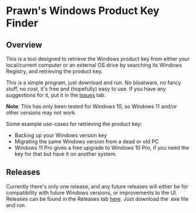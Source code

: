 <h1>Prawn's Windows Product Key Finder</h1>
<h2>Overview</h2>
This is a tool designed to retrieve the Windows product key from either your local/current computer or an external OS drive by searching its Windows Registry, and retrieving the product key.

This is a simple program, just download and run. No bloatware, no fancy stuff, no cost, it's free and (hopefully) easy to use. 
If you have any suggestions for it, put it in the <a href="https://github.com/prawn0fthedead/Prawns_Windows_Product_Key_Finder/issues">Issues</a> tab.

<b>Note</b>: This has only been tested for Windows 10, so Windows 11 and/or other versions may not work.

Some example use-cases for retrieving the product key:
<ul>
  <li>Backing up your Windows version key</li>
  <li>Migrating the same Windows version from a dead or old PC</li>
  <li>Windows 11 Pro gives a free upgrade to Windows 10 Pro, if you need the key for that but have it on another system.</li>
</ul>

<h2>Releases</h2>
Currently there's only one release, and any future releases will either be for compatibility with future Windows versions, or improvements to the UI.
Releases can be found in the Releases tab <a href="https://github.com/prawn0fthedead/Prawns_Windows_Product_Key_Finder/releases">here</a>. Just download the .exe file and run.
